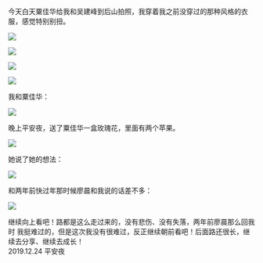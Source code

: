 今天白天粟佳华给我和吴建峰到后山拍照，我穿着我之前没穿过的那种风格的衣服，感觉特别别扭。

![](https://winterliublog.oss-cn-beijing.aliyuncs.com/aBadStory/SuTakePhoto.JPG)

![](https://winterliublog.oss-cn-beijing.aliyuncs.com/aBadStory/su.JPG)

![](https://winterliublog.oss-cn-beijing.aliyuncs.com/aBadStory/wujianfeng.JPG)

![](https://winterliublog.oss-cn-beijing.aliyuncs.com/aBadStory/me.JPG)

我和粟佳华：

![](https://winterliublog.oss-cn-beijing.aliyuncs.com/aBadStory/SuAndMe.JPG)


晚上平安夜，送了粟佳华一盒玫瑰花，里面有两个苹果。

![](https://winterliublog.oss-cn-beijing.aliyuncs.com/aBadStory/91744a59599cd5cc8b847ab3e9c96676.jpg)  

她说了她的想法：

![](https://winterliublog.oss-cn-beijing.aliyuncs.com/aBadStory/refuseFromSU.jpg)

和两年前快过年那时候廖晨和我说的话差不多：

![](https://winterliublog.oss-cn-beijing.aliyuncs.com/aBadStory/refuseFromLC.jpg)

继续向上看吧！路都是这么走过来的，没有悲伤、没有失落，两年前廖晨那么回我时 我挺难过的，但是这次我没有很难过，反正继续朝前看吧！后面路还很长，继续去分享、继续去成长！  
2019.12.24 平安夜


